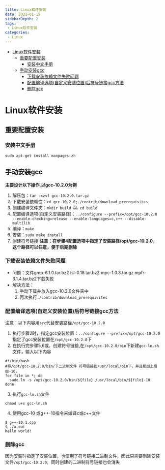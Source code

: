 ```yaml
---
title: Linux软件安装
date: 2021-01-15
sidebarDepth: 2
tags:
 - Linux软件安装
categories:
 - Linux
---
```

- [Linux软件安装](#linux软件安装)
  - [重要配置安装](#重要配置安装)
    - [安装中文手册](#安装中文手册)
  - [手动安装gcc](#手动安装gcc)
    - [下载安装依赖文件失败问题](#下载安装依赖文件失败问题)
    - [配置编译选项(自定义安装位置)后符号链接gcc方法](#配置编译选项自定义安装位置后符号链接gcc方法)
    - [删除gcc](#删除gcc)
# Linux软件安装
## 重要配置安装
### 安装中文手册
```shell
sudo apt-get install manpages-zh
```
## 手动安装gcc
**主要设计以下操作,以gcc-10.2.0为例**
1. 解压包：`tar -xzvf gcc-10.2.0.tar.gz`
2. 下载安装依赖性：`cd gcc-10.2.0;./contrib/download_prerequisites`
3. 创建编译文件夹：`mkdir build && cd build`
4. 配置编译选项(自定义安装路径)：`../configure --prefix=/opt/gcc-10.2.0 --enable-checking=release --enable-languages=c,c++ --disable-multilib`
5. 编译：`make`
6. 安装：`sudo make install`
7. 创建符号链接
**注意：在步骤4配置选项中指定了安装路径/opt/gcc-10.2.0，这个路径可以任意，便于后期删除**
### 下载安装依赖文件失败问题
- 问题：文件gmp-6.1.0.tar.bz2  isl-0.18.tar.bz2  mpc-1.0.3.tar.gz  mpfr-3.1.4.tar.bz2下载失败
- 解决方法：
  1. 手动下载并放入gcc-10.2.0文件夹中
  2. 再次执行`./contrib/download_prerequisites`
### 配置编译选项(自定义安装位置)后符号链接gcc方法
注意：以下内容用`src`代替安装路径`/opt/gcc-10.2.0`
1. 执行步骤2时，指定gcc安装位置：`../configure --prefix=/opt/gcc-10.2.0`指定了gcc安装位置在`/opt/gcc-10.2.0`下
2. 在执行完步骤5,6或，创建符号链接,在`/opt/gcc-10.2.0/bin`下新建`gcc-ln.sh`文件，输入以下内容
```shell
#!/bin/bash
#将/opt/gcc-10.2.0/bin/下二进制文件 符号链接到/usr/local/bin下，并且都加上后缀-10，
for file in *; do
  sudo ln -s /opt/gcc-10.2.0/bin/${file} /usr/local/bin/${file}-10
done
```
3. 执行`gcc-ln.sh`文件
```shell
chmod u+x gcc-ln.sh
```
4. 使用gcc-10 或g++-10指令来编译c或c++文件
```shell
$ g++-10 1.cpp
$ ./a.out
hello world!
```
### 删除gcc
因为安装时指定了安装位置，也使用了符号链接二进制文件，因此只需要删除安装文件`/opt/gcc-10.2.0`，同时创建的二进制符号链接也会消失